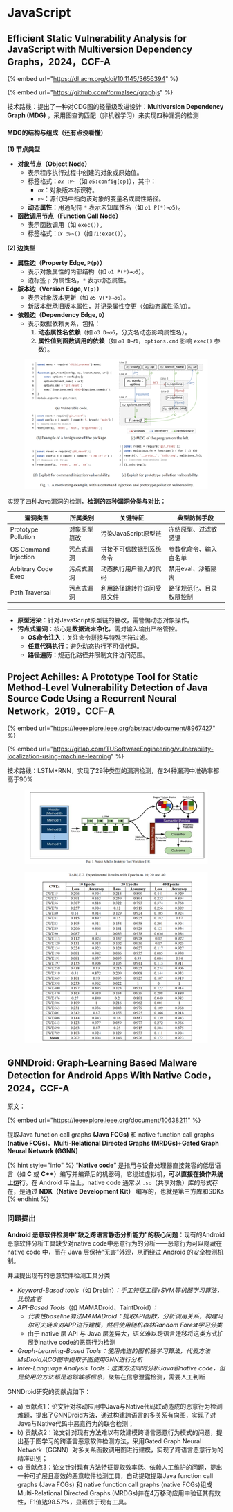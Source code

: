 # JavaScript

## Efficient Static Vulnerability Analysis for JavaScript with Multiversion Dependency Graphs，2024，CCF-A

{% embed url="https://dl.acm.org/doi/10.1145/3656394" %}

{% embed url="https://github.com/formalsec/graphjs" %}

技术路线：提出了一种对CDG图的轻量级改进设计：**Multiversion Dependency Graph (MDG)** ，采用图查询匹配（非机器学习）来实现四种漏洞的检测

#### **MDG的结构与组成（还有点没看懂）**

**(1) 节点类型**

* **对象节点（Object Node）**
  * 表示程序执行过程中创建的对象或原始值。
  * 标签格式：`𝑜𝑥 :𝑣~`（如 `𝑜5:config[op]`），其中：
    * `𝑜𝑥`：对象版本标识符。
    * `𝑣~`：源代码中指向该对象的变量名或属性路径。
  * **动态属性**：用通配符 `*` 表示未知属性名（如 `𝑜1 P(*)→𝑜5`）。
* **函数调用节点（Function Call Node）**
  * 表示函数调用（如 `exec()`）。
  * 标签格式：`𝑓𝑥 :𝑣~()`（如 `𝑓1:exec()`）。

**(2) 边类型**

* **属性边（Property Edge, `P(p)`）**
  * 表示对象属性的内部结构（如 `𝑜1 P(*)→𝑜5`）。
  * 边标签 `p` 为属性名，`*` 表示动态属性。
* **版本边（Version Edge, `V(p)`）**
  * 表示对象版本更新（如 `𝑜5 V(*)→𝑜6`）。
  * 新版本继承旧版本属性，并记录属性变更（如动态属性添加）。
* **依赖边（Dependency Edge, `D`）**
  * 表示数据依赖关系，包括：
    1. **动态属性名依赖**（如 `𝑜3 D→𝑜6`，分支名动态影响属性名）。
    2. **属性值到函数调用的依赖**（如 `𝑜8 D→𝑓1`，`options.cmd` 影响 `exec()` 参数）。

<figure><img src="../../.gitbook/assets/image (97).png" alt=""><figcaption></figcaption></figure>

实现了四种Java漏洞的检测，**检测的四种漏洞分类与对比：**

| **漏洞类型**             | **所属类别** | **关键特征**        | **典型防御手段**   |
| -------------------- | -------- | --------------- | ------------ |
| Prototype Pollution  | 对象原型篡改   | 污染JavaScript原型链 | 冻结原型、过滤敏感键   |
| OS Command Injection | 污点式漏洞    | 拼接不可信数据到系统命令    | 参数化命令、输入白名单  |
| Arbitrary Code Exec  | 污点式漏洞    | 动态执行用户输入的代码     | 禁用eval、沙箱隔离  |
| Path Traversal       | 污点式漏洞    | 利用路径跳转符访问受限文件   | 路径规范化、目录权限控制 |

***

* **原型污染**：针对JavaScript原型链的篡改，需警惕动态对象操作。
* **污点式漏洞**：核心是**数据流未净化**，需对输入输出严格管控。
  * **OS命令注入**：关注命令拼接与特殊字符过滤。
  * **任意代码执行**：避免动态执行不可信代码。
  * **路径遍历**：规范化路径并限制文件访问范围。





## Project Achilles: A Prototype Tool for Static Method-Level Vulnerability Detection of Java Source Code Using a Recurrent Neural Network，2019，CCF-A

{% embed url="https://ieeexplore.ieee.org/abstract/document/8967427" %}

{% embed url="https://gitlab.com/TUSoftwareEngineering/vulnerability-localization-using-machine-learning" %}

技术路线：LSTM+RNN，实现了29种类型的漏洞检测，在24种漏洞中准确率都高于90%

<figure><img src="../../.gitbook/assets/image (1) (1) (1) (1).png" alt=""><figcaption></figcaption></figure>

<figure><img src="../../.gitbook/assets/image (2).png" alt=""><figcaption></figcaption></figure>

## GNNDroid: Graph-Learning Based Malware Detection for Android Apps With Native Code，2024，CCF-A

原文：

{% embed url="https://ieeexplore.ieee.org/document/10638211" %}

提取Java function call graphs **(Java FCGs)** 和 native function call graphs **(native FCGs)**，**Multi-Relational Directed Graphs (MRDGs)+Gated Graph Neural Network (GGNN)**

{% hint style="info" %}
“**Native code**” 是指用与设备处理器直接兼容的低层语言（如 **C** 或 **C++**）编写并编译后的机器码，它绕过虚拟机，**可以直接在操作系统上运行**。在 Android 平台上，native code 通常以 `.so`（共享对象）库的形式存在，是通过 **NDK（Native Development Kit）** 编写的，也就是第三方库和SDKs
{% endhint %}

### 问题提出

**Android 恶意软件检测中“缺乏跨语言静态分析能力”的核心问题**：现有的Android恶意软件分析工具缺少对native code中恶意行为的分析——恶意行为可以隐藏在 native code 中，而在 Java 层保持“无害”外观，从而绕过 Android 的安全检测机制。

并且提出现有的恶意软件检测工具分类

* _Keyword-Based tools_（如 Drebin）_：手工特征工程+SVM等机器学习算法，比较古老_
* _API-Based Tools_（如 MAMADroid、TaintDroid）_：_
  * _代表性baseline算法MAMADroid：提取API函数，分析调用关系，构建马尔可夫链来对APP进行建模，然后使用随机森林Random Forest学习分类_
  * 由于 native 层 API 与 Java 层差异大，语义难以跨语言迁移将这类方式扩展到native code的恶意行为检测
* _Graph-Learning-Based Tools：使用先进的图机器学习算法，代表方法MsDroid从CG图中提取子图使用GNN进行分析_
* _Inter-Language Analysis Tools：这类方法同时分析Java和native code，但是使用的方法都是追踪敏感信息，_&#x805A;焦在信息泄露检测，需要人工判断

GNNDroid研究的贡献点如下：

* a) 贡献点1：论文针对移动应用中Java与Native代码联动造成的恶意行为检测难题，提出了GNNDroid方法，通过构建跨语言的多关系有向图，实现了对Java与Native代码中恶意行为的联合检测；
* b) 贡献点2：论文针对现有方法难以有效建模跨语言恶意行为模式的问题，提出基于图学习的跨语言恶意软件检测方法，采用Gated Graph Neural Network（GGNN）对多关系函数调用图进行建模，实现了跨语言恶意行为的精准识别；
* c) 贡献点3：论文针对现有方法特征提取效率低、依赖人工维护的问题，提出一种可扩展且高效的恶意软件检测工具，自动提取提取Java function call graphs (Java FCGs) 和 native function call graphs (native FCGs)组成Multi-Relational Directed Graphs (MRDGs)并在4万移动应用中验证其有效性，F1值达98.57%，显著优于现有工具。
